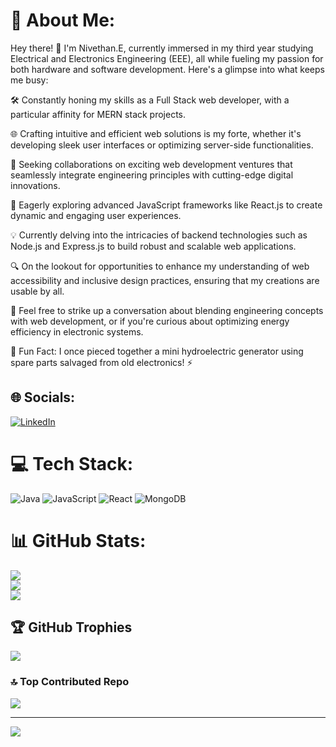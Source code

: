 # 💫 About Me:
Hey there! 👋 I'm Nivethan.E, currently immersed in my third year studying Electrical and Electronics Engineering (EEE), all while fueling my passion for both hardware and software development. Here's a glimpse into what keeps me busy:

🛠️ Constantly honing my skills as a Full Stack web developer, with a particular affinity for MERN stack projects.

🌐 Crafting intuitive and efficient web solutions is my forte, whether it's developing sleek user interfaces or optimizing server-side functionalities.

🤝 Seeking collaborations on exciting web development ventures that seamlessly integrate engineering principles with cutting-edge digital innovations.

🌱 Eagerly exploring advanced JavaScript frameworks like React.js to create dynamic and engaging user experiences.

💡 Currently delving into the intricacies of backend technologies such as Node.js and Express.js to build robust and scalable web applications.

🔍 On the lookout for opportunities to enhance my understanding of web accessibility and inclusive design practices, ensuring that my creations are usable by all.

💬 Feel free to strike up a conversation about blending engineering concepts with web development, or if you're curious about optimizing energy efficiency in electronic systems.

🎉 Fun Fact: I once pieced together a mini hydroelectric generator using spare parts salvaged from old electronics! ⚡️

## 🌐 Socials:
[![LinkedIn](https://img.shields.io/badge/LinkedIn-%230077B5.svg?logo=linkedin&logoColor=white)](https://linkedin.com/in/https://www.linkedin.com/in/nivethan-eswaran-226010255/) 

# 💻 Tech Stack:
![Java](https://img.shields.io/badge/java-%23ED8B00.svg?style=for-the-badge&logo=openjdk&logoColor=white) ![JavaScript](https://img.shields.io/badge/javascript-%23323330.svg?style=for-the-badge&logo=javascript&logoColor=%23F7DF1E) ![React](https://img.shields.io/badge/react-%2320232a.svg?style=for-the-badge&logo=react&logoColor=%2361DAFB) ![MongoDB](https://img.shields.io/badge/MongoDB-%234ea94b.svg?style=for-the-badge&logo=mongodb&logoColor=white)
# 📊 GitHub Stats:
![](https://github-readme-stats.vercel.app/api?username=Nivethan01&theme=dark&hide_border=false&include_all_commits=false&count_private=false)<br/>
![](https://github-readme-streak-stats.herokuapp.com/?user=Nivethan01&theme=dark&hide_border=false)<br/>
![](https://github-readme-stats.vercel.app/api/top-langs/?username=Nivethan01&theme=dark&hide_border=false&include_all_commits=false&count_private=false&layout=compact)

## 🏆 GitHub Trophies
![](https://github-profile-trophy.vercel.app/?username=Nivethan01&theme=radical&no-frame=false&no-bg=true&margin-w=4)

### 🔝 Top Contributed Repo
![](https://github-contributor-stats.vercel.app/api?username=Nivethan01&limit=5&theme=dark&combine_all_yearly_contributions=true)

---
[![](https://visitcount.itsvg.in/api?id=Nivethan01&icon=0&color=0)](https://visitcount.itsvg.in)

<!-- Proudly created with GPRM ( https://gprm.itsvg.in ) -->
